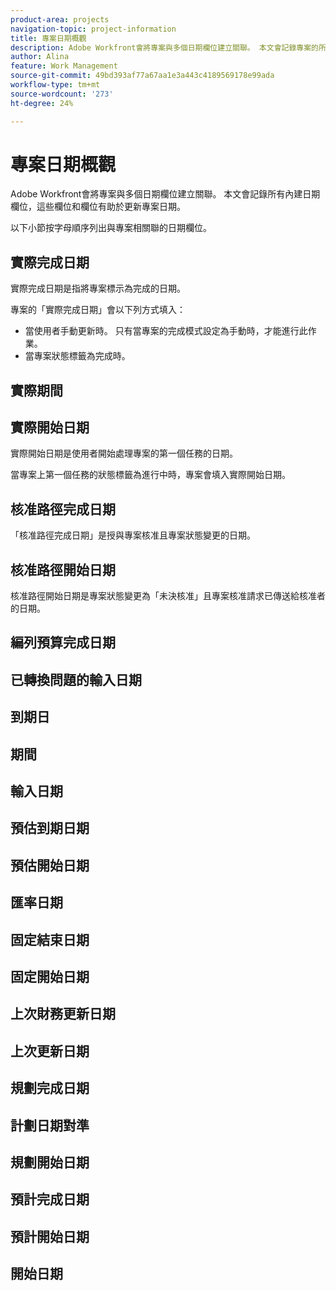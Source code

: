 ```yaml
---
product-area: projects
navigation-topic: project-information
title: 專案日期概觀
description: Adobe Workfront會將專案與多個日期欄位建立關聯。 本文會記錄專案的所有內建日期欄位。
author: Alina
feature: Work Management
source-git-commit: 49bd393af77a67aa1e3a443c4189569178e99ada
workflow-type: tm+mt
source-wordcount: '273'
ht-degree: 24%

---
```



<!--add to TOC and miniTOC-->

# 專案日期概觀

Adobe Workfront會將專案與多個日期欄位建立關聯。 本文會記錄所有內建日期欄位，這些欄位和欄位有助於更新專案日期。

以下小節按字母順序列出與專案相關聯的日期欄位。

## 實際完成日期

實際完成日期是指將專案標示為完成的日期。

專案的「實際完成日期」會以下列方式填入：

* 當使用者手動更新時。 只有當專案的完成模式設定為手動時，才能進行此作業。
* 當專案狀態標籤為完成時。

## 實際期間

## 實際開始日期

實際開始日期是使用者開始處理專案的第一個任務的日期。

當專案上第一個任務的狀態標籤為進行中時，專案會填入實際開始日期。

## 核准路徑完成日期

「核准路徑完成日期」是授與專案核准且專案狀態變更的日期。

## 核准路徑開始日期

核准路徑開始日期是專案狀態變更為「未決核准」且專案核准請求已傳送給核准者的日期。

## 編列預算完成日期

## 已轉換問題的輸入日期

## 到期日

## 期間

## 輸入日期

## 預估到期日期

## 預估開始日期

## 匯率日期

## 固定結束日期

## 固定開始日期

## 上次財務更新日期

## 上次更新日期

## 規劃完成日期

## 計劃日期對準

## 規劃開始日期

## 預計完成日期

## 預計開始日期

## 開始日期





